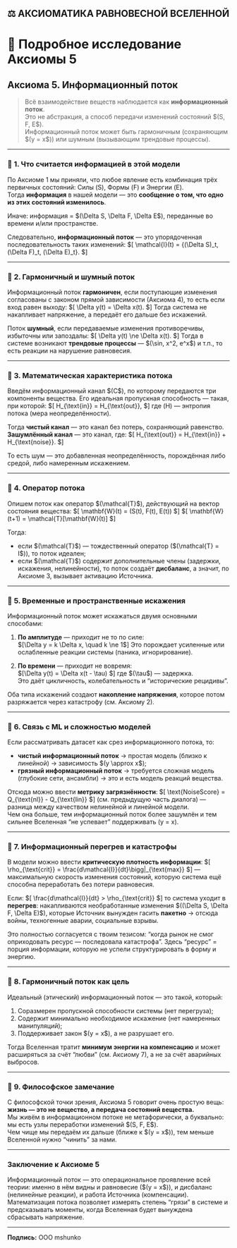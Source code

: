 ## ⚖️ АКСИОМАТИКА РАВНОВЕСНОЙ ВСЕЛЕННОЙ

# 📖 Подробное исследование Аксиомы 5

## **Аксиома 5. Информационный поток**

> Всё взаимодействие веществ наблюдается как **информационный поток**.  
> Это не абстракция, а способ передачи изменений состояний \$(S, F, E\$).  
> Информационный поток может быть гармоничным (сохраняющим \$(y = x\$)) или шумным (вызывающим трендовые процессы).

---

### 🔹 **1. Что считается информацией в этой модели**

По Аксиоме 1 мы приняли, что любое явление есть комбинация трёх первичных состояний: Силы (S), Формы (F) и Энергии (E).  
Тогда **информация** в нашей модели — это **сообщение о том, что одно из этих состояний изменилось**.  

Иначе: информация = \$(\Delta S, \Delta F, \Delta E\$), переданные во времени и/или пространстве.

Следовательно, **информационный поток** — это упорядоченная последовательность таких изменений:
\$[
\mathcal{I}(t) = \{(\Delta S)_t, (\Delta F)_t, (\Delta E)_t\}.
\$]

---

### 🔹 **2. Гармоничный и шумный поток**

Информационный поток **гармоничен**, если поступающие изменения согласованы с законом прямой зависимости (Аксиома 4), то есть если вход равен выходу:
\$[
\Delta y(t) = \Delta x(t).
\$]
Тогда система не накапливает напряжение, а передаёт его дальше без искажений.

Поток **шумный**, если передаваемые изменения противоречивы, избыточны или запоздалы:
\$[
\Delta y(t) \ne \Delta x(t).
\$]
Тогда в системе возникают **трендовые процессы** — \$(\sin, x^2, e^x\$) и т.п., то есть реакции на нарушение равновесия.

---

### 🔹 **3. Математическая характеристика потока**

Введём информационный канал \$(C\$), по которому передаются три компоненты вещества. Его идеальная пропускная способность — такая, при которой:
\$[
H_{\text{in}} = H_{\text{out}},
\$]
где \(H\) — энтропия потока (мера неопределённости).

Тогда **чистый канал** — это канал без потерь, сохраняющий равенство.  
**Зашумлённый канал** — это канал, где:
\$[
H_{\text{out}} = H_{\text{in}} + H_{\text{noise}}.
\$]

То есть шум — это добавленная неопределённость, порождённая либо средой, либо намеренным искажением.

---

### 🔹 **4. Оператор потока**

Опишем поток как оператор \$(\mathcal{T}\$), действующий на вектор состояния вещества:
\$[
\mathbf{W}(t) = (S(t), F(t), E(t))
\$]
\$[
\mathbf{W}(t+1) = \mathcal{T}[\mathbf{W}(t)]
\$]

Тогда:
- если \$(\mathcal{T}\$) — тождественный оператор (\$(\mathcal{T} = I\$)), то поток идеален;
- если \$(\mathcal{T}\$) содержит дополнительные члены (задержки, искажения, нелинейности), то поток создаёт **дисбаланс**, а значит, по Аксиоме 3, вызывает активацию Источника.

---

### 🔹 **5. Временные и пространственные искажения**

Информационный поток может искажаться двумя основными способами:

1. **По амплитуде** — приходит не то по силе:  
   \$[\Delta y = k \Delta x, \quad k \ne 1\$]
   Это порождает усиленные или ослабленные реакции системы (паника, игнорирование).

2. **По времени** — приходит не вовремя:  
   \$[\Delta y(t) = \Delta x(t - \tau) \$]
   где \$(\tau\$) — задержка.  
   Это даёт цикличность, колебательность и “исторические рецидивы”.

Оба типа искажений создают **накопление напряжения**, которое потом разряжается через катастрофу (см. Аксиому 2).

---

### 🔹 **6. Связь с ML и сложностью моделей**

Если рассматривать датасет как срез информационного потока, то:

- **чистый информационный поток** → простая модель (близко к линейной) → зависимость \$(y \approx x\$);
- **грязный информационный поток** → требуется сложная модель (глубокие сети, ансамбли) → это и есть модель реакций вещества.

Отсюда можно ввести **метрику загрязнённости**:
\$[
\text{NoiseScore} = Q_{\text{nl}} - Q_{\text{lin}}
\$]
(см. предыдущую часть диалога) — разница между качеством нелинейной и линейной модели.  
Чем она больше, тем информационный поток более зашумлён и тем сильнее Вселенная “не успевает” поддерживать \(y = x\).

---

### 🔹 **7. Информационный перегрев и катастрофы**

В модели можно ввести **критическую плотность информации**:
\$[
\rho_{\text{crit}} = \frac{d\mathcal{I}}{dt}\bigg|_{\text{max}}
\$]
— максимальную скорость изменения состояний, которую система ещё способна переработать без потери равновесия.

Если:
\$[
\frac{d\mathcal{I}}{dt} > \rho_{\text{crit}}
\$]
то система уходит в **перегрев**: накапливаются необработанные изменения \$((\Delta S, \Delta F, \Delta E)\$), которые Источник вынужден гасить **пакетно** → отсюда войны, техногенные аварии, социальные взрывы.

Это полностью согласуется с твоим тезисом: “когда рынок не смог оприходовать ресурс — последовала катастрофа”. Здесь “ресурс” = порция информации, которую не успели структурировать в форму и энергию.

---

### 🔹 **8. Гармоничный поток как цель**

Идеальный (этический) информационный поток — это такой, который:
1. Соразмерен пропускной способности системы (нет перегруза);
2. Содержит минимально необходимое искажение (нет намеренных манипуляций);
3. Поддерживает закон \$(y = x\$), а не разрушает его.

Тогда Вселенная тратит **минимум энергии на компенсацию** и может расширяться за счёт “любви” (см. Аксиому 7), а не за счёт аварийных выбросов.

---

### 🔹 **9. Философское замечание**

С философской точки зрения, Аксиома 5 говорит очень простую вещь:  
**жизнь — это не вещество, а передача состояний вещества.**  
Мы живём в информационном потоке не метафорически, а буквально: мы есть узлы переработки изменений \$(S, F, E\$).  
Чем чище мы передаём их дальше (ближе к \$(y = x\$)), тем меньше Вселенной нужно “чинить” за нами.

---

### **Заключение к Аксиоме 5**

Информационный поток — это операциональное проявление всей теории: именно в нём видны и равновесие (\$(y = x\$)), и дисбаланс (нелинейные реакции), и работа Источника (компенсации).  
Математизация потока позволяет измерять степень “грязи” в системе и предсказывать моменты, когда Вселенная будет вынуждена сбрасывать напряжение.

---

**Подпись:** ООО mshunko


